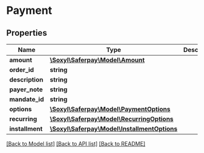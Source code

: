 # Payment

## Properties
Name | Type | Description | Notes
------------ | ------------- | ------------- | -------------
**amount** | [**\Soxyl\Saferpay\Model\Amount**](Amount.md) |  | 
**order_id** | **string** |  | [optional] 
**description** | **string** |  | [optional] 
**payer_note** | **string** |  | [optional] 
**mandate_id** | **string** |  | [optional] 
**options** | [**\Soxyl\Saferpay\Model\PaymentOptions**](PaymentOptions.md) |  | [optional] 
**recurring** | [**\Soxyl\Saferpay\Model\RecurringOptions**](RecurringOptions.md) |  | [optional] 
**installment** | [**\Soxyl\Saferpay\Model\InstallmentOptions**](InstallmentOptions.md) |  | [optional] 

[[Back to Model list]](../README.md#documentation-for-models) [[Back to API list]](../README.md#documentation-for-api-endpoints) [[Back to README]](../README.md)



